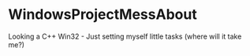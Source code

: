 # WindowsProjectMessAbout
Looking a C++ Win32 - Just setting myself little tasks (where will it take me?)
